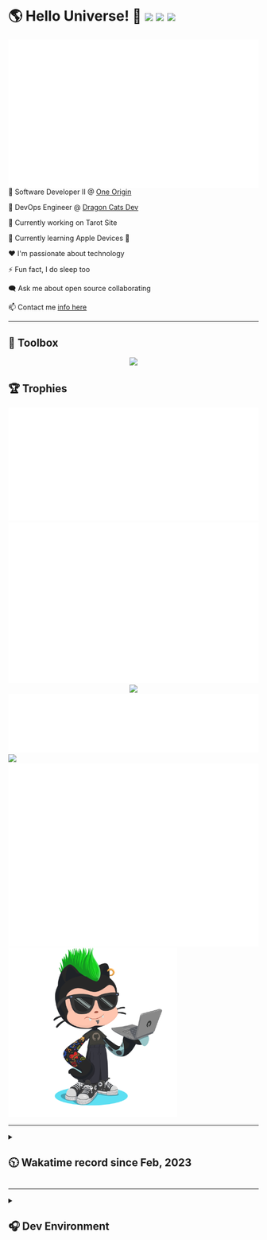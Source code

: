 <h1>🌎 Hello Universe! 👋
<img src='https://wakatime.com/badge/user/a61fe4dd-5464-48ee-825a-134d74f90884.svg?style=flat-square'>
<img src='https://api.visitorbadge.io/api/visitors?path=https%3A%2F%2Fgithub.com%2Fjmclain-origin&countColor=&style=flat-square' height='22'>
<img src='https://img.shields.io/github/followers/jmclain-origin?label=Followers&style=flat-square' height='22'>
</h1>

<img align='right' src='./assets/metrics.base.svg'>

💼 Software Developer II @ [One Origin](https://oneorigin.us/)

<!-- 💼 Engineer Consultant @ [Banyan Labs](https://banyanlabs.io/) -->

💼 DevOps Engineer @ [Dragon Cats Dev](https://DragonCats.dev/ "visit")

🔭 Currently working on Tarot Site

🌱 Currently learning Apple Devices 🤢

❤️ I'm passionate about technology

⚡ Fun fact, I do sleep too

🗨️ Ask me about open source collaborating

📫 Contact me [info here](https://www.joshmclain.com/#contact)

---

## 🧰 Toolbox

<p align="center">
  <a href="https://skillicons.dev">
    <img src="https://skillicons.dev/icons?i=md,html,css,js,regex,sass,tailwind,ts,react,styledcomponents,redux,next,gatsby,remix,vue,nuxt,nodejs,express,mongodb,jest,webpack,vite,rollup,docker,nginx,aws,heroku,vercel,netlify,linux,bash,powershell,vim,git,githubactions,github,gitlab,vscode,idea,maven,gradle,java,spring&theme=dark" />
  </a>
</p>

## 🏆 Trophies

<div align='center'>
<img src='./assets/metrics.plugin.achievements.compact.svg'>
<img src='./assets/metrics.plugin.habits.charts.svg'>
<img src='https://github-profile-trophy.vercel.app/?username=jmclain-origin&theme=darkhub&no-frame=true&margin-w=10'>
</div>

<div align=''>
<img src='./assets/metrics.plugin.habits.facts.svg'>
<img src='https://streak-stats.demolab.com?user=jmclain-origin&theme=dark' width='340'>
<div>
</div>

<img src='./assets/metrics.plugin.wakatime.svg'>
<img src='./assets/octocat.png' width='340'>
<!-- <img src='./assets/metrics.plugin.code.svg'> -->
</div>

---

<details>
<summary>

## 🕥 Wakatime record since Feb, 2023

</summary>

<!--START_SECTION:waka-->
![Code Time](http://img.shields.io/badge/Code%20Time-785%20hrs%2045%20mins-blue)

![Profile Views](http://img.shields.io/badge/Profile%20Views-2-blue)

**🐱 My GitHub Data** 

> 📦 141.4 kB Used in GitHub's Storage 
 > 
> 🏆 40 Contributions in the Year 2024
 > 
> 🚫 Not Opted to Hire
 > 
> 📜 30 Public Repositories 
 > 
> 🔑 25 Private Repositories 
 > 
**I'm an Early 🐤** 

```text
🌞 Morning                2653 commits        ██████░░░░░░░░░░░░░░░░░░░   25.77 % 
🌆 Daytime                3343 commits        ████████░░░░░░░░░░░░░░░░░   32.48 % 
🌃 Evening                2807 commits        ███████░░░░░░░░░░░░░░░░░░   27.27 % 
🌙 Night                  1491 commits        ████░░░░░░░░░░░░░░░░░░░░░   14.48 % 
```
📅 **I'm Most Productive on Monday** 

```text
Monday                   2511 commits        ██████░░░░░░░░░░░░░░░░░░░   24.39 % 
Tuesday                  1989 commits        █████░░░░░░░░░░░░░░░░░░░░   19.32 % 
Wednesday                1190 commits        ███░░░░░░░░░░░░░░░░░░░░░░   11.56 % 
Thursday                 895 commits         ██░░░░░░░░░░░░░░░░░░░░░░░   08.69 % 
Friday                   1566 commits        ████░░░░░░░░░░░░░░░░░░░░░   15.21 % 
Saturday                 1391 commits        ███░░░░░░░░░░░░░░░░░░░░░░   13.51 % 
Sunday                   752 commits         ██░░░░░░░░░░░░░░░░░░░░░░░   07.31 % 
```


📊 **This Week I Spent My Time On** 

```text
🕑︎ Time Zone: America/Phoenix

💬 Programming Languages: 
Other                    23 hrs 25 mins      ███████████████░░░░░░░░░░   59.78 % 
YAML                     6 hrs 50 mins       ████░░░░░░░░░░░░░░░░░░░░░   17.48 % 
JSON                     4 hrs 56 mins       ███░░░░░░░░░░░░░░░░░░░░░░   12.61 % 
JavaScript               41 mins             ░░░░░░░░░░░░░░░░░░░░░░░░░   01.77 % 
CSV                      40 mins             ░░░░░░░░░░░░░░░░░░░░░░░░░   01.71 % 

🔥 Editors: 
Chrome                   22 hrs 6 mins       ██████████████░░░░░░░░░░░   56.45 % 
VS Code                  17 hrs 3 mins       ███████████░░░░░░░░░░░░░░   43.55 % 

💻 Operating System: 
Mac                      39 hrs 10 mins      █████████████████████████   100.00 % 
```

**I Mostly Code in JavaScript** 

```text
TypeScript               17 repos            ████████░░░░░░░░░░░░░░░░░   32.08 % 
CSS                      4 repos             ██░░░░░░░░░░░░░░░░░░░░░░░   07.55 % 
Vue                      3 repos             █░░░░░░░░░░░░░░░░░░░░░░░░   05.66 % 
Shell                    2 repos             █░░░░░░░░░░░░░░░░░░░░░░░░   03.77 % 
Dockerfile               1 repo              ░░░░░░░░░░░░░░░░░░░░░░░░░   01.89 % 
```




 Last Updated on 28/02/2024 18:35:49 UTC
<!--END_SECTION:waka-->

</details>

---

<details>
<summary>

## 🎧 Dev Environment

</summary>

> ### _I'm not a player 🐱 I just code a lot..._

<div align='center'>
<img src='https://spotify-github-profile.vercel.app/api/view?uid=31knnovcfatt7mqmu6yaa5htulxi&cover_image=true&theme=default&show_offline=false&background_color=121212' width='420'>
<img src='https://spotify-recently-played-readme.vercel.app/api?user=31knnovcfatt7mqmu6yaa5htulxi&width=400&count=10'>
</div>
</details>

<!-- ## Memes

who doesn't love memes?

![obi one](./assets/unfilimar_obi.jpg) -->

<!-- <div align='center'>
<img src='https://www.data-card-for-spotify.com/api/card?user_id=31knnovcfatt7mqmu6yaa5htulxi&hide_playing=1&hide_recents=1&limit=10&custom_title=jmclain-origin%20Spotify%20Data'>
</div> -->
